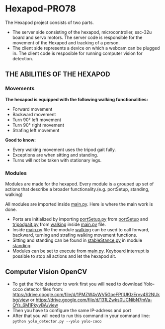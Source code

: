 # Hexapod-PRO78
The Hexapod project consists of two parts.
* The server side consisting of the hexapod, microcontroller, ssc-32u board and servo motors. The server code is responsible for the movement of the Hexapod and tracking of a person.
* The client side represents a device on which a webcam can be plugged in. The client code is resposible for running computer vision for detection.

## THE ABILITIES OF THE HEXAPOD
### Movements
**The hexapod is equipped with the following walking functionalities:**
* Forward movement
* Backward movement
* Turn 90° left movement
* Turn 90° right movement
* Strafing left movement

**Good to know:**
* Every walking movement uses the tripod gait fully. 
* Exceptions are when sitting and standing. 
* Turns will not be taken with stationary legs.

### Modules
Modules are made for the hexapod. Every module is a grouped up set of actions that describe a broader functionality.(e.g. portSetup, standing, walking) 

All modules are imported inside [main.py](./main.py). Here is where the main work is done.
* Ports are initialized by importing [portSetup.py](./portSetup/portSetup.py) from [portSetup](./portSetup) and [tripodgait.py](./walking/tripodgait.py) from [walking](./walking) inside [main.py](./main.py) file.
* Inside [main.py](./main.py) file the module [walking](./walking) can be used to call forward, backward, turning and strafing walking movement functions.
* Sitting and standing can be found in [stableStance.py](./standing/stableStance.py) in module [standing](./standing). 
* Modules can be set to execute from [main.py](./main.py). Keyboard interrupt is possible to stop all actions and let the hexapod sit.

## Computer Vision OpenCV
* To get the Yolo detector to work first you will need to download Yolo-coco detector files from: https://drive.google.com/file/d/1PMZW4vWV5GoeFPflUKIzErvv4S2NUkbg/view or 
https://drive.google.com/file/d/131LZwks0UCNibN7mVa-QYs_6M1PkyvBA/view 
* Then you have to configure the same IP-address and port
* After that you will need to run this command in your command line:
`python yolo_detector.py --yolo yolo-coco`

